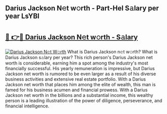 ## Darius Jackson N𝚎t w𝚘rth - Part-HeI S𝚊lary per year LsYBI

# <h2><a href="http://gc21vt.nevu.top/?p=Darius+Jackson">🔗 👉🔴 Darius Jackson N𝚎t w𝚘rth - S𝚊lary</a></h2>

[![Darius Jackson N𝚎t W𝚘rth](https://i.imgur.com/Oavwk0R.jpeg)](http://gc21vt.nevu.top/?p=Darius+Jackson)
What is Darius Jackson n𝚎t w𝚘rth? What is Darius Jackson s𝚊lary per year?
This rich person's Darius Jackson net worth is considerable, earning him a spot among the industry's most financially successful. His yearly remuneration is impressive, but Darius Jackson net worth is rumored to be even larger as a result of his diverse business activities and extensive real estate portfolio. With a Darius Jackson net worth that places him among the elite of wealth, this man is famed for his business acumen and financial prowess. With a Darius Jackson net worth in the billions and a substantial income, this wealthy person is a leading illustration of the power of diligence, perseverance, and financial intelligence.
